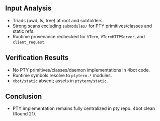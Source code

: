 ## Input Analysis
- Triads (pwd, ls, tree) at root and subfolders.
- Strong scans excluding `submodules/` for PTY primitives/classes and static refs.
- Runtime provenance rechecked for `VTerm`, `VTermHTTPServer`, and `client_request`.

## Verification Results
- No PTY primitives/classes/daemon implementations in 4bot code.
- Runtime symbols resolve to `ptyterm.*` modules.
- `xbot/static` absent; assets in `ptyterm/static`.

## Conclusion
- PTY implementation remains fully centralized in pty repo. 4bot clean (Round 21).
